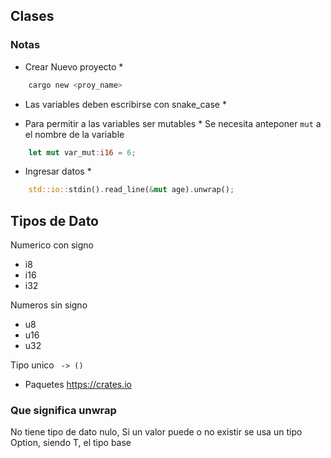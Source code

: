 ## Clases

### Notas

* Crear Nuevo proyecto *
```bash
    cargo new <proy_name>
```

* Las variables deben escribirse con snake_case *

* Para permitir a las variables ser mutables *
Se necesita anteponer `mut` a el nombre de la variable

```rust
    let mut var_mut:i16 = 6;
```

* Ingresar datos *
```rust
    std::io::stdin().read_line(&mut age).unwrap();
```

## Tipos de Dato

Numerico con signo 
- i8
- i16
- i32

Numeros sin signo
- u8
- u16
- u32 

Tipo unico ` -> ()`


* Paquetes 
https://crates.io


### Que significa unwrap
 
No tiene tipo de dato nulo, Si un valor puede o no existir se usa un tipo Option<T>, siendo T, el tipo base